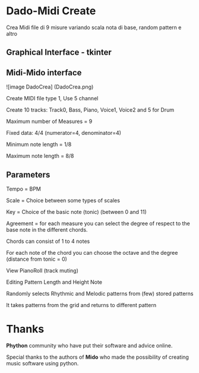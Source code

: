 # Dado-Midi Create
Crea Midi file di 9 misure variando scala nota di base, random pattern e altro
## Graphical Interface - tkinter
##	Midi-Mido interface

![image DadoCrea] (DadoCrea.png)

Create MIDI file type 1, Use 5 channel

Create 10 tracks: Track0, Bass, Piano, Voice1, Voice2 and 5 for Drum

Maximum number of Measures = 9

Fixed data: 4/4 (numerator=4, denominator=4)

Minimum note length = 1/8

Maximum note length = 8/8

## Parameters

Tempo = BPM
 
Scale = Choice between some types of scales
 
Key = Choice of the basic note (tonic) (between 0 and 11)
 
Agreement = for each measure you can select the degree of respect to the base note in the different chords.
 
Chords can consist of 1 to 4 notes
 
For each note of the chord you can choose the octave and the degree (distance from tonic = 0)
 
View PianoRoll (track muting)

Editing Pattern Length and Height Note

Randomly selects Rhythmic and Melodic patterns from (few) stored patterns

It takes patterns from the grid and returns to different pattern

# Thanks
**Phython** community who have put their software and advice online.

Special thanks to the authors of **Mido** who made the possibility of creating music software using python.

